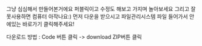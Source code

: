 그냥 심심해서 만들어본거에요 퍼블릭이고 수정도 해보고 가지며 놀아보세요
그리고 잘못사용하면 컴퓨터 아작나요:)
먼저 다운을 받으시고
파일관리시스템 파일 들어가서 안에있는 바로가기 클릭해주세요!

다운로드 방법 : Code 버튼 클릭 -> download ZIP버튼 클릭
